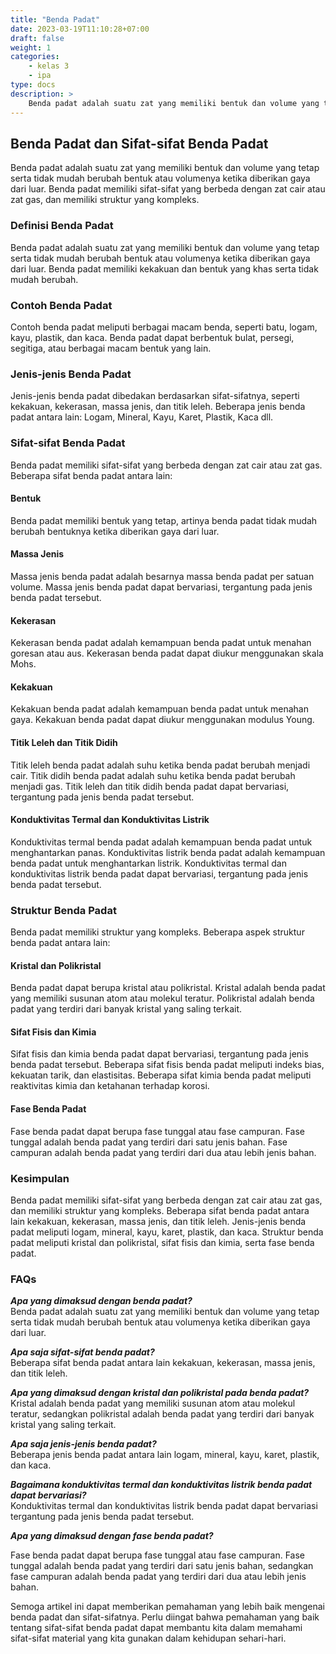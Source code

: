 ```yaml
---
title: "Benda Padat"
date: 2023-03-19T11:10:28+07:00
draft: false
weight: 1
categories:
    - kelas 3
    - ipa
type: docs
description: >
    Benda padat adalah suatu zat yang memiliki bentuk dan volume yang tetap serta tidak mudah berubah bentuk atau volumenya ketika diberikan gaya dari luar
---
```


## Benda Padat dan Sifat-sifat Benda Padat

Benda padat adalah suatu zat yang memiliki bentuk dan volume yang tetap serta tidak mudah berubah bentuk atau volumenya ketika diberikan gaya dari luar. Benda padat memiliki sifat-sifat yang berbeda dengan zat cair atau zat gas, dan memiliki struktur yang kompleks.

### Definisi Benda Padat

Benda padat adalah suatu zat yang memiliki bentuk dan volume yang tetap serta tidak mudah berubah bentuk atau volumenya ketika diberikan gaya dari luar. Benda padat memiliki kekakuan dan bentuk yang khas serta tidak mudah berubah.

### Contoh Benda Padat

Contoh benda padat meliputi berbagai macam benda, seperti batu, logam, kayu, plastik, dan kaca. Benda padat dapat berbentuk bulat, persegi, segitiga, atau berbagai macam bentuk yang lain.

### Jenis-jenis Benda Padat

Jenis-jenis benda padat dibedakan berdasarkan sifat-sifatnya, seperti kekakuan, kekerasan, massa jenis, dan titik leleh. Beberapa jenis benda padat antara lain: Logam, Mineral, Kayu, Karet, Plastik, Kaca dll.

### Sifat-sifat Benda Padat

Benda padat memiliki sifat-sifat yang berbeda dengan zat cair atau zat gas. Beberapa sifat benda padat antara lain:

#### Bentuk

Benda padat memiliki bentuk yang tetap, artinya benda padat tidak mudah berubah bentuknya ketika diberikan gaya dari luar.

#### Massa Jenis

Massa jenis benda padat adalah besarnya massa benda padat per satuan volume. Massa jenis benda padat dapat bervariasi, tergantung pada jenis benda padat tersebut.

#### Kekerasan

Kekerasan benda padat adalah kemampuan benda padat untuk menahan goresan atau aus. Kekerasan benda padat dapat diukur menggunakan skala Mohs.

#### Kekakuan

Kekakuan benda padat adalah kemampuan benda padat untuk menahan gaya. Kekakuan benda padat dapat diukur menggunakan modulus Young.

#### Titik Leleh dan Titik Didih

Titik leleh benda padat adalah suhu ketika benda padat berubah menjadi cair. Titik didih benda padat adalah suhu ketika benda padat berubah menjadi gas. Titik leleh dan titik didih benda padat dapat bervariasi, tergantung pada jenis benda padat tersebut.

#### Konduktivitas Termal dan Konduktivitas Listrik

Konduktivitas termal benda padat adalah kemampuan benda padat untuk menghantarkan panas. Konduktivitas listrik benda padat adalah kemampuan benda padat untuk menghantarkan listrik. Konduktivitas termal dan konduktivitas listrik benda padat dapat bervariasi, tergantung pada jenis benda padat tersebut.

### Struktur Benda Padat

Benda padat memiliki struktur yang kompleks. Beberapa aspek struktur benda padat antara lain:

#### Kristal dan Polikristal

Benda padat dapat berupa kristal atau polikristal. Kristal adalah benda padat yang memiliki susunan atom atau molekul teratur. Polikristal adalah benda padat yang terdiri dari banyak kristal yang saling terkait.

#### Sifat Fisis dan Kimia

Sifat fisis dan kimia benda padat dapat bervariasi, tergantung pada jenis benda padat tersebut. Beberapa sifat fisis benda padat meliputi indeks bias, kekuatan tarik, dan elastisitas. Beberapa sifat kimia benda padat meliputi reaktivitas kimia dan ketahanan terhadap korosi.

#### Fase Benda Padat

Fase benda padat dapat berupa fase tunggal atau fase campuran. Fase tunggal adalah benda padat yang terdiri dari satu jenis bahan. Fase campuran adalah benda padat yang terdiri dari dua atau lebih jenis bahan.

### Kesimpulan

Benda padat memiliki sifat-sifat yang berbeda dengan zat cair atau zat gas, dan memiliki struktur yang kompleks. Beberapa sifat benda padat antara lain kekakuan, kekerasan, massa jenis, dan titik leleh. Jenis-jenis benda padat meliputi logam, mineral, kayu, karet, plastik, dan kaca. Struktur benda padat meliputi kristal dan polikristal, sifat fisis dan kimia, serta fase benda padat.

### FAQs

***Apa yang dimaksud dengan benda padat?***\
Benda padat adalah suatu zat yang memiliki bentuk dan volume yang tetap serta tidak mudah berubah bentuk atau volumenya ketika diberikan gaya dari luar.

***Apa saja sifat-sifat benda padat?***\
Beberapa sifat benda padat antara lain kekakuan, kekerasan, massa jenis, dan titik leleh.

***Apa yang dimaksud dengan kristal dan polikristal pada benda padat?***\
Kristal adalah benda padat yang memiliki susunan atom atau molekul teratur, sedangkan polikristal adalah benda padat yang terdiri dari banyak kristal yang saling terkait.

***Apa saja jenis-jenis benda padat?***\
Beberapa jenis benda padat antara lain logam, mineral, kayu, karet, plastik, dan kaca.

***Bagaimana konduktivitas termal dan konduktivitas listrik benda padat dapat bervariasi?***\
Konduktivitas termal dan konduktivitas listrik benda padat dapat bervariasi tergantung pada jenis benda padat tersebut.

***Apa yang dimaksud dengan fase benda padat?***

Fase benda padat dapat berupa fase tunggal atau fase campuran. Fase tunggal adalah benda padat yang terdiri dari satu jenis bahan, sedangkan fase campuran adalah benda padat yang terdiri dari dua atau lebih jenis bahan.

Semoga artikel ini dapat memberikan pemahaman yang lebih baik mengenai benda padat dan sifat-sifatnya. Perlu diingat bahwa pemahaman yang baik tentang sifat-sifat benda padat dapat membantu kita dalam memahami sifat-sifat material yang kita gunakan dalam kehidupan sehari-hari.
